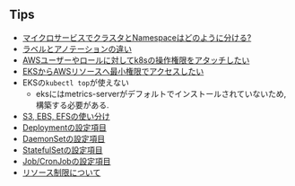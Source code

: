 ## Tips

- [マイクロサービスでクラスタとNamespaceはどのように分ける?](./cluster-namespace.md)
- [ラベルとアノテーションの違い](./anotation_label.md)
- [AWSユーザーやロールに対してk8sの操作権限をアタッチしたい](./access.md)
- [EKSからAWSリソースへ最小権限でアクセスしたい](./irsa.md)
- EKSの`kubectl top`が使えない
  - eksにはmetrics-serverがデフォルトでインストールされていないため, 構築する必要がある.
- [S3, EBS, EFSの使い分け](./s3-ebs-efs.md)
- [Deploymentの設定項目](./deployment.md)
- [DaemonSetの設定項目](./daemon-set.md)
- [StatefulSetの設定項目](./stateful-set.md)
- [Job/CronJobの設定項目](./job.md)
- [リソース制限について](./resource_limit.mds)


